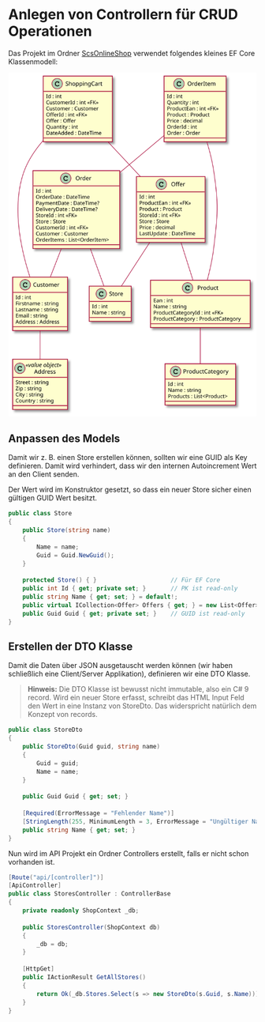 # Anlegen von Controllern für CRUD Operationen

Das Projekt im Ordner [ScsOnlineShop](ScsOnlineShop) verwendet folgendes kleines EF Core Klassenmodell:

![](klassenmodell.svg)

## Anpassen des Models

Damit wir z. B. einen Store erstellen können, sollten wir eine GUID als Key definieren. Damit wird
verhindert, dass wir den internen Autoincrement Wert an den Client senden.

Der Wert wird im Konstruktor gesetzt, so dass ein neuer Store sicher einen gültigen GUID Wert
besitzt.

```c#
public class Store
{
    public Store(string name)
    {
        Name = name;
        Guid = Guid.NewGuid();
    }

    protected Store() { }                     // Für EF Core
    public int Id { get; private set; }       // PK ist read-only
    public string Name { get; set; } = default!;
    public virtual ICollection<Offer> Offers { get; } = new List<Offer>();
    public Guid Guid { get; private set; }    // GUID ist read-only
}
```

## Erstellen der DTO Klasse

Damit die Daten über JSON ausgetauscht werden können (wir haben schließlich eine Client/Server
Applikation), definieren wir eine DTO Klasse.
> **Hinweis:** Die DTO Klasse ist bewusst nicht immutable, also ein C# 9 record. Wird ein neuer
> Store erfasst, schreibt das HTML Input Feld den Wert in eine Instanz von StoreDto. Das widerspricht
> natürlich dem Konzept von records.

```c#
public class StoreDto
{
    public StoreDto(Guid guid, string name)
    {
        Guid = guid;
        Name = name;
    }

    public Guid Guid { get; set; }

    [Required(ErrorMessage = "Fehlender Name")]
    [StringLength(255, MinimumLength = 3, ErrorMessage = "Ungültiger Name")]
    public string Name { get; set; }
}
```

Nun wird im API Projekt ein Ordner Controllers erstellt, falls er nicht schon vorhanden ist.

```c#
[Route("api/[controller]")]
[ApiController]
public class StoresController : ControllerBase
{
    private readonly ShopContext _db;

    public StoresController(ShopContext db)
    {
        _db = db;
    }

    [HttpGet]
    public IActionResult GetAllStores()
    {
        return Ok(_db.Stores.Select(s => new StoreDto(s.Guid, s.Name)));
    }
}
```
